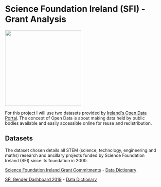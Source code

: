 # Science Foundation Ireland (SFI) - Grant Analysis

<img src="https://data.gov.ie/img/dgi-logo-new.png" width="250" />


For this project I will use two datasets provided by [Ireland's Open Data Portal](https://data.gov.ie/). The concept of Open Data is about making data held by public bodies available and easily accessible online for reuse and redistribution.

## Datasets

The dataset chosen details all STEM (science, technology, engineering and maths) research and ancillary projects funded by Science Foundation Ireland (SFI) since its foundation in 2000.



[Science Foundation Ireland Grant Commitments][1] - [Data Dictionary][3]

[SFI Gender Dashboard 2019][2] - [Data Dictionary][4]

[1]: https://data.gov.ie/dataset/science-foundation-ireland-grant-commitments
[2]: https://data.gov.ie/dataset/sfi-gender-dashboard-2019
[3]: https://www.sfi.ie/about-us/governance/open-data/Science-Foundation-Ireland-Grant-Commitments-Metadata.pdf
[4]: http://www.sfi.ie/about-us/women-in-science/gender/SFI-Gender-Dashboard-Data-Summary.pdf
